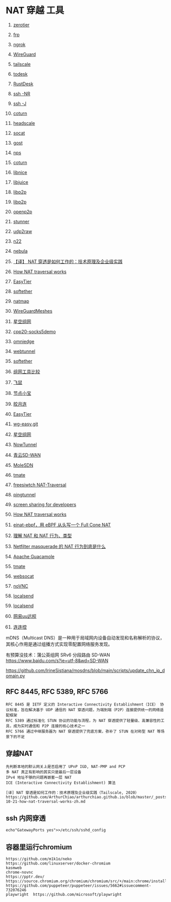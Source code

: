 # NAT 穿越 工具

1. [zerotier](https://www.zerotier.com/)
1. [frp](https://github.com/fatedier/frp.git)
1. [ngrok](https://ngrok.com/docs/getting-started/)
1. [WireGuard](https://github.com/WireGuard)
1. [tailscale](https://tailscale.com/)
1. [todesk](https://www.todesk.com/)
1. [RustDesk](https://rustdesk.com/zh/)
1. [ssh -NR](https://www.baidu.com/s?ie=utf-8&wd=ssh%20-R%20%E9%85%8D%E7%BD%AE%E9%80%89%E9%A1%B9)
1. [ssh -J](https://www.baidu.com/s?ie=utf-8&wd=ssh%20-j%20配置选项)
1. [coturn](https://github.com/coturn/coturn.git)
1. [headscale](https://github.com/juanfont/headscale.git)
1. [socat](http://www.dest-unreach.org/socat/)
1. [gost](https://github.com/go-gost/gost.git)
1. [nps](https://github.com/ehang-io/nps.git)
1. [coturn](https://github.com/coturn/coturn)
1. [libnice](https://github.com/libnice/libnice.git)
1. [libjuice](https://github.com/paullouisageneau/libjuice)
1. [libp2p](https://github.com/libp2p)
1. [libp2p](https://libp2p.io/)
1. [openp2p](https://github.com/openp2p-cn/openp2p)
1. [stunner](https://github.com/firefart/stunner)
1. [udp2raw](https://github.com/wangyu-/udp2raw.git)
1. [n22](https://github.com/ntop/n2n.git)
1. [nebula](https://github.com/slackhq/nebula)
1. [【译】 NAT 穿透是如何工作的：技术原理及企业级实践](https://arthurchiao.art/blog/how-nat-traversal-works-zh/)
1. [How NAT traversal works](https://tailscale.com/blog/how-nat-traversal-works)
1. [EasyTier](https://github.com/EasyTier/EasyTier.git)
1. [softether](https://github.com/EasyTier/EasyTier.git)
1. [natmap](https://github.com/heiher/natmap)
1. [WireGuardMeshes](https://github.com/HarvsG/WireGuardMeshes)
1. [星空组网](https://starvpn.cn/)
1. [cpp20-socks5demo](https://github.com/cnbatch/cpp20-socks5demo.git)
1. [omniedge](https://omniedge.io/)
1. [webtunnel](https://www.pgrm.top/)

1. [softether](https://www.softether.org/)
1. [组网工具比较](https://github.com/HarvsG/WireGuardMeshes.git)
1. [飞鼠]()
1. [节点小宝](https://www.iepose.com/)
1. [皎月连](https://www.natpierce.cn/pc/index/index.html)
1. [EasyTier](https://easytier.rs/)
1. [wg-easy.git](https://github.com/wg-easy/wg-easy.git)
1. [星空组网](https://doc.starvpn.cn/#/openWrt)
1. [NowTunnel](https://www.nowtunnel.com/)
1. [青云SD-WAN](https://www.qingcloud.com/products/sdwan/)
1. [MoleSDN](https://www.molesdn.com/)
1. [tmate](https://github.com/tmate-io/tmate.git)
1. [freesiwtch NAT-Traversal](https://developer.signalwire.com/freeswitch/FreeSWITCH-Explained/Networking/NAT-Traversal_3375417/)
1. [pingtunnel](https://github.com/esrrhs/pingtunnel.git)
1. [screen sharing for developers ](https://github.com/screego/server?tab=readme-ov-file)
1. [How NAT traversal works](https://tailscale.com/blog/how-nat-traversal-works)
1. [einat-ebpf，用 eBPF 从头写一个 Full Cone NAT ](https://eh5.me/zh-cn/blog/einat-introduction/)
1. [理解 NAT 和 NAT 行为、类型](https://eh5.me/zh-cn/blog/nat-behavior-explained/)
1. [Netfilter masquerade 的 NAT 行为到底是什么 ](https://eh5.me/zh-cn/blog/nat-behavior-of-netfilter/)
1. [Apache Guacamole](https://guacamole.apache.org)
1. [tmate](https://tmate.io/)
1. [websocat](https://github.com/vi/websocat)
1. [noVNC](https://github.com/novnc/noVNC)
1. [localsend](https://localsend.org/zh-CN/download?os=macos)
1. [localsend](https://github.com/localsend/localsend)
1. [网易uu远程](https://uuyc.163.com/)
1. [连连控](https://www.asklink.com/)

mDNS（Multicast DNS）是一种用于局域网内设备自动发现和名称解析的协议，其核心作用是通过组播方式实现零配置网络服务发现。

有预算没技术：蒲公英组网
SRv6 分段路由
SD-WAN  https://www.baidu.com/s?ie=utf-8&wd=SD-WAN

https://github.com/IrineSistiana/mosdns/blob/main/scripts/update_chn_ip_domain.py

## RFC 8445, RFC 5389, RFC 5766

    RFC 8445 是 IETF 定义的 Interactive Connectivity Establishment（ICE）‌ 协议标准，旨在解决基于 UDP 通信的 NAT 穿透问题，为端到端（P2P）连接提供统一的网络适配框架
    RFC 5389 通过标准化 STUN 协议的功能与流程，为 NAT 穿透提供了轻量级、高兼容性的工具，成为实时通信和 P2P 连接的核心技术之一‌
    RFC 5766 通过中继服务器为 NAT 穿透提供了兜底方案，弥补了 STUN 在对称型 NAT 等场景下的不足‌

## 穿越NAT

    先判断本地的默认网关上是否启用了 UPnP IGD, NAT-PMP and PCP
    多 NAT 真正有影响的其实只是最后一层设备
    IPv4 地址不够的问题再嵌套一层 NAT
    ICE (Interactive Connectivity Establishment) 算法

    [译] NAT 穿透是如何工作的：技术原理及企业级实践（Tailscale, 2020）
    https://github.com/ArthurChiao/arthurchiao.github.io/blob/master/_posts/2021-10-21-how-nat-traversal-works-zh.md

## ssh 内网穿透

    echo"GatewayPorts yes">>/etc/ssh/sshd_config

## 容器里运行chromium

    https://github.com/m1k1o/neko
    https://github.com/linuxserver/docker-chromium
    kasmweb
    chrome-novnc
    https://pptr.dev/
    https://source.chromium.org/chromium/chromium/src/+/main:chrome/installer/linux/debian/dist_package_versions.json
    https://github.com/puppeteer/puppeteer/issues/5662#issuecomment-732076246
    playwright  https://github.com/microsoft/playwright
